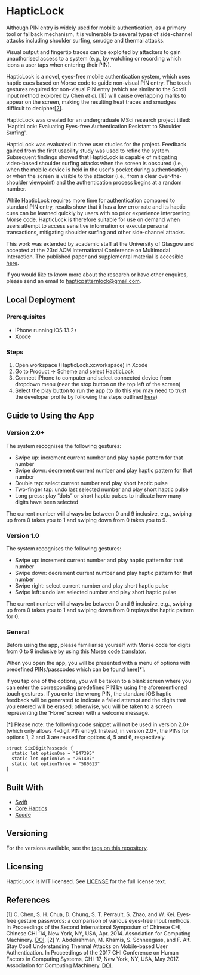 # HapticLock

Although PIN entry is widely used for mobile authentication, as a primary tool or fallback mechanism, it is vulnerable to several types of side-channel attacks including shoulder surfing, smudge and thermal attacks. 

Visual output and fingertip traces can be exploited by attackers to gain unauthorised access to a system (e.g., by watching or recording which icons a user taps when entering their PIN).

HapticLock is a novel, eyes-free mobile authentication system, which uses haptic cues based on Morse code to guide non-visual PIN entry. The touch gestures required for non-visual PIN entry (which are similar to the Scroll input method explored by Chen *et al.* [[1]](#1)) will cause overlapping marks to appear on the screen, making the resulting heat traces and smudges difficult to decipher[[2]](#2).

HapticLock was created for an undergraduate MSci research project titled: 'HapticLock: Evaluating Eyes-free Authentication Resistant to Shoulder Surfing'. 

HapticLock was evaluated in three user studies for the project. Feedback gained from the first usability study was used to refine the system. Subsequent findings showed that HapticLock is capable of mitigating video-based shoulder surfing attacks when the screen is obscured (i.e., when the mobile device is held in the user's pocket during authentication) or when the screen is visible to the attacker (i.e., from a clear over-the-shoulder viewpoint) and the authentication process begins at a random number. 

While HapticLock requires more time for authentication compared to standard PIN entry, results show that it has a low error rate and its haptic cues can be learned quickly by users with no prior experience interpreting Morse code. HapticLock is therefore suitable for use on demand when users attempt to access sensitive information or execute personal transactions, mitigating shoulder surfing and other side-channel attacks.

This work was extended by academic staff at the University of Glasgow and accepted at the 23rd ACM International Conference on Multimodal Interaction. The published paper and supplemental material is accesible [here](http://dx.doi.org/10.1145/3462244.3481001).

If you would like to know more about the research or have other enquires, please send an email to [hapticpatternlock@gmail.com](mailto:hapticpatternlock@gmail.com).

## Local Deployment

### Prerequisites

* iPhone running iOS 13.2+
* Xcode 

### Steps

1. Open workspace (HapticLock.xcworkspace) in Xcode
2. Go to Product -> Scheme and select HapticLock
3. Connect iPhone to computer and select connected device from dropdown menu (near the stop button on the top left of the screen)
4. Select the play button to run the app (to do this you may need to trust the developer profile by following the steps outlined [here](https://apple.stackexchange.com/questions/206143/ios-untrusted-developer-error-when-testing-app/206144))

## Guide to Using the App

### Version 2.0+

The system recognises the following gestures:
* Swipe up: increment current number and play haptic pattern for that number 
* Swipe down: decrement current number and play haptic pattern for that number 
* Double tap: select current number and play short haptic pulse 
* Two-finger tap: undo last selected number and play short haptic pulse 
* Long press: play “dots” or short haptic pulses to indicate how many digits have been selected

The current number will always be between 0 and 9 inclusive, e.g., swiping up from 0 takes you to 1 and swiping down from 0 takes you to 9. 

### Version 1.0

The system recognises the following gestures:
* Swipe up: increment current number and play haptic pattern for that number 
* Swipe down: decrement current number and play haptic pattern for that number 
* Swipe right: select current number and play short haptic pulse 
* Swipe left: undo last selected number and play short haptic pulse

The current number will always be between 0 and 9 inclusive, e.g., swiping up from 0 takes you to 1 and swiping down from 0 replays the haptic pattern for 0. 

### General

Before using the app, please familiarise yourself with Morse code for digits from 0 to 9 inclusive by using this [Morse code translator](https://morsecode.world/international/translator.html).

When you open the app, you will be presented with a menu of options with predefined PINs/passcodes which can be found [here](https://github.com/gdcodes/HapticLock/blob/main/HapticLock/HapticLock/HapticLock/PredefinedValues.swift)[*].

If you tap one of the options, you will be taken to a blank screen where you can enter the corresponding predefined PIN by using the aforementioned touch gestures. If you enter the wrong PIN, the standard iOS haptic feedback will be generated to indicate a failed attempt and the digits that you entered will be erased; otherwise, you will be taken to a screen representing the 'Home' screen with a welcome message.

[*] Please note: the following code snippet will not be used in version 2.0+ (which only allows 4-digit PIN entry). Instead, in version 2.0+, the PINs for options 1, 2 and 3 are reused for options 4, 5 and 6, respectively.
```
struct SixDigitPasscode {
  static let optionOne = "847395"
  static let optionTwo = "261407"
  static let optionThree = "580613"
}
```

## Built With

* [Swift](https://developer.apple.com/swift) 
* [Core Haptics](https://developer.apple.com/documentation/CoreHaptics) 
* [Xcode](https://developer.apple.com/xcode) 

## Versioning

For the versions available, see the [tags on this repository](https://github.com/gdcodes/HapticLock/releases). 

## Licensing 

HapticLock is MIT licensed. See [LICENSE](https://github.com/gdcodes/HapticLock/blob/main/LICENSE) for the full license text.

## References

<a id="1">[1]</a> 
C. Chen, S. H. Chua, D. Chung, S. T. Perrault,
S. Zhao, and W. Kei. Eyes-free gesture passwords: a comparison of various eyes-free input methods. In Proceedings of the Second International Symposium of Chinese CHI, Chinese CHI ’14, New York, NY, USA, Apr. 2014. Association for Computing Machinery. [DOI](https://doi.org/10.1145/2592235.2592248).
<a id="2">[2]</a> 
Y. Abdelrahman, M. Khamis, S. Schneegass, and
F. Alt. Stay Cool! Understanding Thermal Attacks on Mobile-based User Authentication. In Proceedings of the 2017 CHI Conference on Human Factors in Computing Systems, CHI ’17, New York, NY, USA, May 2017. Association for Computing Machinery. [DOI](https://dl.acm.org/doi/10.1145/3025453.3025461).
